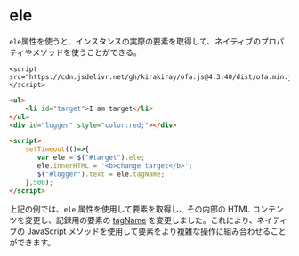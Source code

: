 # ele

`ele`属性を使うと、インスタンスの実際の要素を取得して、ネイティブのプロパティやメソッドを使うことができる。

<html-viewer>

```
<script src="https://cdn.jsdelivr.net/gh/kirakiray/ofa.js@4.3.40/dist/ofa.min.js"></script>
```

```html
<ul>
    <li id="target">I am target</li>
</ul>
<div id="logger" style="color:red;"></div>

<script>
    setTimeout(()=>{
       var ele = $("#target").ele;
       ele.innerHTML = '<b>change target</b>';
       $("#logger").text = ele.tagName;
    },500);
</script>
```

</html-viewer>

上記の例では、`ele` 属性を使用して要素を取得し、その内部の HTML コンテンツを変更し、記録用の要素の [tagName](https://developer.mozilla.org/ja/docs/Web/API/Element/tagName) を変更しました。これにより、ネイティブの JavaScript メソッドを使用して要素をより複雑な操作に組み合わせることができます。